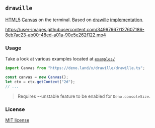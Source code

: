 
## `drawille`

[HTML5](https://developer.mozilla.org/en-US/docs/Web/API/Canvas_API) [Canvas](canvas.ts) on the terminal. Based on [drawille](https://github.com/asciimoo/drawille) [implementation](drawille.ts).

https://user-images.githubusercontent.com/34997667/127607186-8eb7ac23-ab00-48ed-a01a-90e5e262f122.mp4

### Usage

Take a look at various examples located at [`examples/`](./examples/)

```typescript
import Canvas from "https://deno.land/x/drawille/drawille.ts";

const canvas = new Canvas();
let ctx = ctx.getContext("2d");
// ...
```

> Requires --unstable feature to be enabled for `Deno.consoleSize`.

### License

[MIT license](LICENSE)

